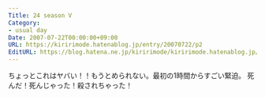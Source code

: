 ```yaml
---
Title: 24 season V
Category:
- usual day
Date: 2007-07-22T00:00:00+09:00
URL: https://kiririmode.hatenablog.jp/entry/20070722/p2
EditURL: https://blog.hatena.ne.jp/kiririmode/kiririmode.hatenablog.jp/atom/entry/8454420450078217070
---
```



ちょっとこれはヤバい！！もうとめられない。最初の1時間からすごい緊迫。
死んだ！死んじゃった！殺されちゃった！
